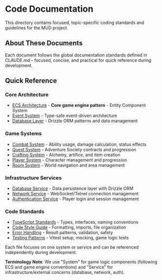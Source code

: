# Code Documentation

This directory contains focused, topic-specific coding standards and guidelines for the MUD project.

## About These Documents

Each document follows the global documentation standards defined in CLAUDE.md - focused, concise, and practical for quick reference during development.

## Quick Reference

### Core Architecture
- [ECS Architecture](ecs-architecture.md) - **Core game engine pattern** - Entity Component System
- [Event System](event-patterns.md) - Type-safe event-driven architecture
- [Database Layer](database-patterns.md) - Drizzle ORM patterns and data management

### Game Systems
- [Combat System](combat-system.md) - Ability usage, damage calculation, status effects
- [Quest System](quest-system.md) - Adventure Society contracts and progression
- [Crafting System](crafting-system.md) - Alchemy, artifice, and item creation
- [Player System](player-system.md) - Character management and progression
- [Room System](room-system.md) - World navigation and area management

### Infrastructure Services  
- [Database Service](database-patterns.md) - Data persistence layer with Drizzle ORM
- [Network Service](network-service.md) - WebSocket/Telnet connection management
- [Authentication Service](auth-service.md) - Player login and session management

### Code Standards
- [TypeScript Standards](typescript-standards.md) - Types, interfaces, naming conventions
- [Code Style Guide](code-style.md) - Formatting, imports, file organization
- [Error Handling](error-handling.md) - Result patterns, validation, safety
- [Testing Patterns](testing-patterns.md) - Vitest setup, mocking, game logic tests

Each file focuses on one system or service and can be referenced independently during development.

**Terminology Note**: We use "System" for game logic components (following ECS and game engine conventions) and "Service" for infrastructure/external concerns (database, network, auth).